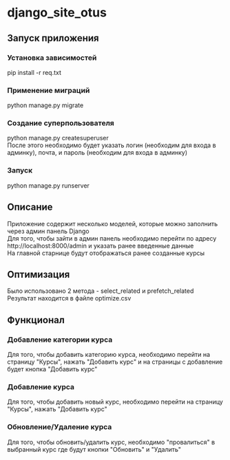 # django_site_otus

## Запуск приложения
### Установка зависимостей
pip install -r req.txt
### Применение миграций
python manage.py migrate
### Создание суперпользователя
python manage.py createsuperuser <br />
После этого необходимо будет указать логин (необходим для входа в админку), почта, и пароль (необходим для входа в админку)
### Запуск
python manage.py runserver

## Описание
Приложение содержит несколько моделей, которые можно заполнить через админ панель Django <br />
Для того, чтобы зайти в админ панель необходимо перейти по адресу http://localhost:8000/admin и указать ранее введенные данные <br />
На главной старнице будут отображаться ранее созданные курсы

## Оптимизация
Было использовано 2 метода - select_related и prefetch_related <br />
Результат находится в файле optimize.csv

## Функционал
### Добавление категории курса
Для того, чтобы добавить категорию курса, необходимо перейти на страницу "Курсы", нажать "Добавить курс" и на страницы с добавление будет кнопка "Добавить курс"

### Добавление курса
Для того, чтобы добавить новый курс, необходимо перейти на страницу "Курсы", нажать "Добавить курс"

### Обновление/Удаление курса
Для того, чтобы обновить/удалить курс, необходимо "провалиться" в выбранный курс где будут кнопки "Обновить" и "Удалить"